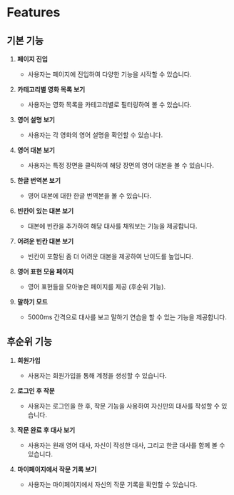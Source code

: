 # Features

## 기본 기능

1. **페이지 진입**
   - 사용자는 페이지에 진입하여 다양한 기능을 시작할 수 있습니다.

2. **카테고리별 영화 목록 보기**
   - 사용자는 영화 목록을 카테고리별로 필터링하여 볼 수 있습니다.

3. **영어 설명 보기**
   - 사용자는 각 영화의 영어 설명을 확인할 수 있습니다.

4. **영어 대본 보기**
   - 사용자는 특정 장면을 클릭하여 해당 장면의 영어 대본을 볼 수 있습니다.

5. **한글 번역본 보기**
   - 영어 대본에 대한 한글 번역본을 볼 수 있습니다.

6. **빈칸이 있는 대본 보기**
   - 대본에 빈칸을 추가하여 해당 대사를 채워보는 기능을 제공합니다.

7. **어려운 빈칸 대본 보기**
   - 빈칸이 포함된 좀 더 어려운 대본을 제공하여 난이도를 높입니다.

8. **영어 표현 모음 페이지**
   - 영어 표현들을 모아놓은 페이지를 제공 (후순위 기능).

9. **말하기 모드**
   - 5000ms 간격으로 대사를 보고 말하기 연습을 할 수 있는 기능을 제공합니다.

## 후순위 기능

1. **회원가입**
   - 사용자는 회원가입을 통해 계정을 생성할 수 있습니다.

2. **로그인 후 작문**
   - 사용자는 로그인을 한 후, 작문 기능을 사용하여 자신만의 대사를 작성할 수 있습니다.

3. **작문 완료 후 대사 보기**
   - 사용자는 원래 영어 대사, 자신이 작성한 대사, 그리고 한글 대사를 함께 볼 수 있습니다.

4. **마이페이지에서 작문 기록 보기**
   - 사용자는 마이페이지에서 자신의 작문 기록을 확인할 수 있습니다.
